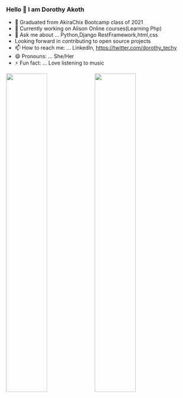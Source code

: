 ### Hello 👋 I am Dorothy Akoth




- 🔭 Graduated from AkiraChix Bootcamp class of 2021
- 🌱 Currently working on Alison Online courses(Learning Php)
- 💬 Ask me about ... Python,Django RestFramework,html,css
-    Looking forward in contributing to open source projects
- 📫 How to reach me: ... LinkedIn,    https://twitter.com/dorothy_techy
- 😄 Pronouns: ... She/Her
- ⚡ Fun fact: ...  Love listening to music



<img align="left" width="47%" src="https://github-readme-stats.vercel.app/api?username=Dorothy2020&show_icons=true&theme=radical"/>
<img align="left" width="47%" src="https://github-readme-stats.vercel.app/api/top-langs/?username=Dorothy2020&layout=compact"/>


